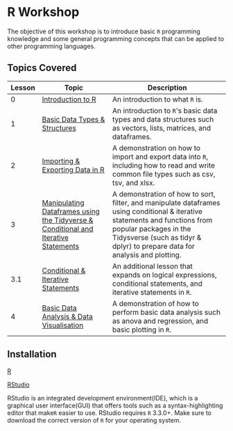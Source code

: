 # R Workshop

The objective of this workshop is to introduce basic `R` programming knowledge and some general programming concepts that can be applied to other programming languages.

## Topics Covered

| Lesson | Topic | Description | 
|----------|----------|----------|
| 0 | [Introduction to R](https://github.com/donishadsmith/FIU-DEI-R-Workshop/blob/main/Lesson%200%20-%20Introduction%20to%20R.md) | An introduction to what `R` is. | minutes|
| 1 | [Basic Data Types & Structures](https://github.com/donishadsmith/FIU-DEI-R-Workshop/blob/main/Lesson%201%20-%20%20Basic%20Data%20Types%20%26%20Structures.md) | An introduction to `R`'s basic data types and data structures such as vectors, lists, matrices, and dataframes. | 
| 2 | [Importing & Exporting Data in R](https://github.com/donishadsmith/FIU-DEI-R-Workshop/blob/main/Lesson%202%20-%20Importing%20&%20Exporting%20Data%20in%20R.md) | A demonstration on how to import and export data into `R`, including how to read and write common file types such as csv, tsv, and xlsx.| 
| 3 | [Manipulating Dataframes using the Tidyverse & Conditional and Iterative Statements](https://github.com/donishadsmith/FIU-DEI-R-Workshop/blob/main/Lesson%203%20-%20Manipulating%20Dataframes%20using%20the%20Tidyverse%20%26%20Conditional%20and%20Iterative%20Statements.md) | A demonstration of how to sort, filter, and manipulate dataframes using conditional & iterative statements and functions from popular packages in the Tidysverse (such as tidyr & dplyr) to prepare data for analysis and plotting. | 
| 3.1 | [Conditional & Iterative Statements](https://github.com/donishadsmith/FIU-DEI-R-Workshop/blob/main/Lesson%203.1%20-%20Conditional%20%26%20Iterative%20Statements.md) | An additional lesson that expands on logical expressions, conditional statements, and iterative statements in `R`. | 
| 4 | [Basic Data Analysis & Data Visualisation](https://github.com/donishadsmith/FIU-DEI-R-Workshop/blob/main/Lesson%204%20-%20Basic%20Data%20Analysis%20%26%20Data%20Visualization.md) | A demonstration of how to perform basic data analysis such as anova and regression, and basic plotting in `R`. |

## Installation
[R](https://cran.rstudio.com/)

[RStudio](https://posit.co/download/rstudio-desktop/)

RStudio is an integrated development environment(IDE), which is a graphical user interface(GUI) that offers tools such as a syntax-highlighting editor that make`R` easier to use. RStudio requires `R` 3.3.0+. Make sure to download the correct version of `R` for your operating system.

